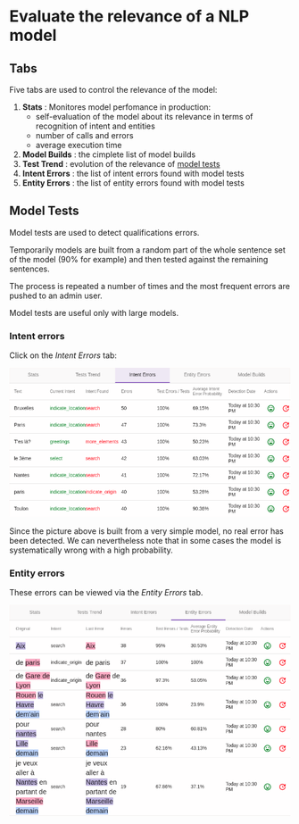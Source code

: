 # Evaluate the relevance of a NLP model

## Tabs

Five tabs are used to control the relevance of the model:

1. **Stats** : Monitores model perfomance in production:
    * self-evaluation of the model about its relevance in terms of recognition of intent and entities
    * number of calls and errors
    * average execution time
2. **Model Builds** : the cimplete list of model builds    
3. **Test Trend** : evolution of the relevance of [model tests](#partial-model-tests) 
4. **Intent Errors** : the list of intent errors found with model tests
5. **Entity Errors** : the list of entity errors found with model tests


## Model Tests

Model tests are used to detect qualifications errors.

Temporarily models are built from a random part of the whole sentence set of the model (90% for example)
and then tested against the remaining sentences. 

The process is repeated a number of times and the most frequent errors are pushed to an admin user.

Model tests are useful only with large models.

### Intent errors

Click on the *Intent Errors* tab:

![schéma Tock](img/intent-errors.png "Intent Errors Detection")

Since the picture above is built from a very simple model, no real error has been detected.
 We can nevertheless note that in some cases the model is systematically wrong with a high probability.  

### Entity errors

These errors can be viewed via the *Entity Errors* tab.

![schéma Tock](img/entity-errors.png "Entity Errors Detection")